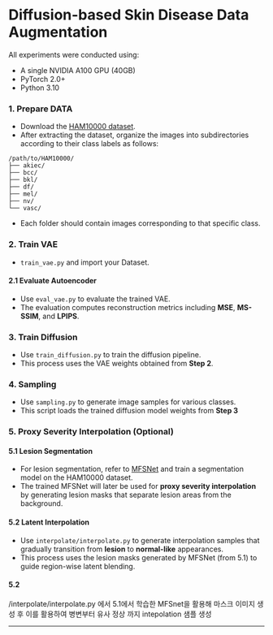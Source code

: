 # Diffusion-based Skin Disease Data Augmentation

All experiments were conducted using:
- A single NVIDIA A100 GPU (40GB)
- PyTorch 2.0+
- Python 3.10


### 1. Prepare DATA
- Download the [HAM10000 dataset](https://doi.org/10.1038/sdata.2018.161).
- After extracting the dataset, organize the images into subdirectories according to their class labels as follows:
```
/path/to/HAM10000/
├── akiec/
├── bcc/
├── bkl/
├── df/
├── mel/
├── nv/
└── vasc/
```
- Each folder should contain images corresponding to that specific class.


### 2. Train VAE
- `train_vae.py` and import your Dataset.

#### 2.1 Evaluate Autoencoder
- Use `eval_vae.py` to evaluate the trained VAE.
- The evaluation computes reconstruction metrics including **MSE**, **MS-SSIM**, and **LPIPS**.

### 3. Train Diffusion
- Use `train_diffusion.py` to train the diffusion pipeline.
- This process uses the VAE weights obtained from **Step 2**.

### 4. Sampling
- Use `sampling.py` to generate image samples for various classes.
- This script loads the trained diffusion model weights from **Step 3**

### 5. Proxy Severity Interpolation (Optional)

#### 5.1 Lesion Segmentation

- For lesion segmentation, refer to [MFSNet](https://github.com/Rohit-Kundu/MFSNet) and train a segmentation model on the HAM10000 dataset.
- The trained MFSNet will later be used for **proxy severity interpolation** by generating lesion masks that separate lesion areas from the background.

#### 5.2 Latent Interpolation

- Use `interpolate/interpolate.py` to generate interpolation samples that gradually transition from **lesion** to **normal-like** appearances.
- This process uses the lesion masks generated by MFSNet (from 5.1) to guide region-wise latent blending.


#### 5.2 
/interpolate/interpolate.py 에서 5.1에서 학습한 MFSnet을 활용해 마스크 이미지 생성 후 
이를 활용하여 병변부터 유사 정상 까지 intepolation 샘플 생성


---